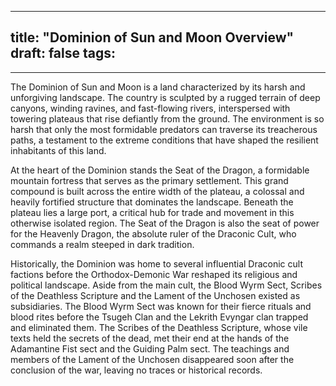 
---
title: "Dominion of Sun and Moon Overview"
draft: false
tags:
  - 
---


The Dominion of Sun and Moon is a land characterized by its harsh and unforgiving landscape. The country is sculpted by a rugged terrain of deep canyons, winding ravines, and fast-flowing rivers, interspersed with towering plateaus that rise defiantly from the ground. The environment is so harsh that only the most formidable predators can traverse its treacherous paths, a testament to the extreme conditions that have shaped the resilient inhabitants of this land.

At the heart of the Dominion stands the Seat of the Dragon, a formidable mountain fortress that serves as the primary settlement. This grand compound is built across the entire width of the plateau, a colossal and heavily fortified structure that dominates the landscape. Beneath the plateau lies a large port, a critical hub for trade and movement in this otherwise isolated region. The Seat of the Dragon is also the seat of power for the Heavenly Dragon, the absolute ruler of the Draconic Cult, who commands a realm steeped in dark tradition.

Historically, the Dominion was home to several influential Draconic cult factions before the Orthodox-Demonic War reshaped its religious and political landscape. Aside from the main cult, the Blood Wyrm Sect, Scribes of the Deathless Scripture and the Lament of the Unchosen existed as subsidiaries. The Blood Wyrm Sect was known for their fierce rituals and blood rites before the Tsugeh Clan and the Lekrith Evyngar clan trapped and eliminated them. The Scribes of the Deathless Scripture, whose vile texts held the secrets of the dead, met their end at the hands of the Adamantine Fist sect and the Guiding Palm sect. The teachings and members of the Lament of the Unchosen disappeared soon after the conclusion of the war, leaving no traces or historical records. 